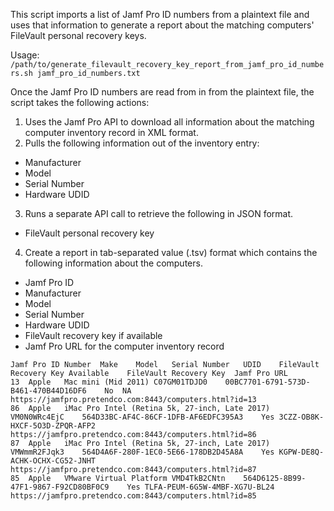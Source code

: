 This script imports a list of Jamf Pro ID numbers from a plaintext file and uses that information to generate a report about the matching computers' FileVault personal recovery keys.

Usage: `/path/to/generate_filevault_recovery_key_report_from_jamf_pro_id_numbers.sh jamf_pro_id_numbers.txt`

Once the Jamf Pro ID numbers are read from in from the plaintext file, the script takes the following actions:

1. Uses the Jamf Pro API to download all information about the matching computer inventory record in XML format.
2. Pulls the following information out of the inventory entry:

*    Manufacturer
*    Model
*    Serial Number
*    Hardware UDID

3. Runs a separate API call to retrieve the following in JSON format.

* FileVault personal recovery key

4. Create a report in tab-separated value (.tsv) format which contains the following information
   about the computers.

*    Jamf Pro ID
*    Manufacturer
*    Model
*    Serial Number
*    Hardware UDID
*    FileVault recovery key if available
*    Jamf Pro URL for the computer inventory record

```
Jamf Pro ID Number	Make	Model	Serial Number	UDID	FileVault Recovery Key Available	FileVault Recovery Key	Jamf Pro URL
13	Apple	Mac mini (Mid 2011)	C07GM01TDJD0	00BC7701-6791-573D-B461-470B44D16DF6	No	NA	https://jamfpro.pretendco.com:8443/computers.html?id=13
86	Apple	iMac Pro Intel (Retina 5k, 27-inch, Late 2017)	VM0N0WRc4EjC	564D33BC-AF4C-86CF-1DFB-AF6EDFC395A3	Yes	3CZZ-OB8K-HXCF-5O3D-ZPQR-AFP2	https://jamfpro.pretendco.com:8443/computers.html?id=86
87	Apple	iMac Pro Intel (Retina 5k, 27-inch, Late 2017)	VMWmmR2FJqk3	564D4A6F-280F-1EC0-5E66-178DB2D45A8A	Yes	KGPW-DE8Q-ACHK-OCHX-CG52-JNHT	https://jamfpro.pretendco.com:8443/computers.html?id=87
85	Apple	VMware Virtual Platform	VMD4TkB2CNtn	564D6125-8B99-47F1-9867-F92CD80BF0C9	Yes	TLFA-PEUM-6G5W-4MBF-XG7U-BL24	https://jamfpro.pretendco.com:8443/computers.html?id=85
```